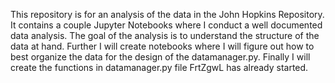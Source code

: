 This repository is for an analysis of the data in the John Hopkins Repository.
It contains a couple Jupyter Notebooks where I conduct a well documented data analysis. The goal of the analysis is to understand the structure of the data at hand. Further I will create notebooks where I will figure out how to best organize the data for the design  of the datamanager.py. Finally I will create the functions in datamanager.py file FrtZgwL has already started.  
